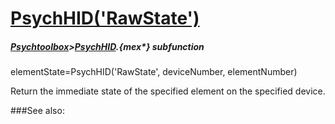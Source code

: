 # [PsychHID('RawState')](PsychHID-RawState) 
##### [Psychtoolbox](Psychtoolbox)>[PsychHID](PsychHID).{mex*} subfunction

elementState=PsychHID('RawState', deviceNumber, elementNumber)

Return the immediate state of the specified element on the specified device.  


###See also:

